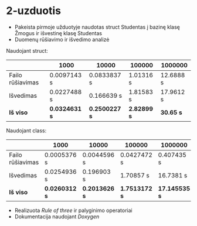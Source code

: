 # 2-uzduotis

* Pakeista pirmoje užduotyje naudotas struct Studentas į bazinę klasę Žmogus ir išvestinę klasę Studentas
* Duomenų rūšiavimo ir išvedimo analizė

Naudojant struct:

|     | **1000** | **10000** | **100000** | **1000000** |
| --- | --- | --- | --- | --- |
| Failo rūšiavimas | 0.0097143 s | 0.0833837 s | 1.01316 s | 12.6888 s |
| Išvedimas | 0.0227488 s | 0.166639 s | 1.81583 s | 17.9612 s |
| **Iš viso** | **0.0324631 s** | **0.2500227 s** | **2.82899 s** | **30.65 s** |

Naudojant class:

|     | **1000** | **10000** | **100000** | **1000000** |
| --- | --- | --- | --- | --- |
| Failo rūšiavimas | 0.0005376 s | 0.0044596 s | 0.0427472 s | 0.407435 s |
| Išvedimas | 0.0254936 s | 0.196903 s | 1.70857 s | 16.7381 s |
| **Iš viso** | **0.0260312 s** | **0.2013626 s** | **1.7513172 s** | **17.145535 s** |

* Realizuota *Rule of three* ir palyginimo operatoriai
* Dokumentacija naudojant *Doxygen*
